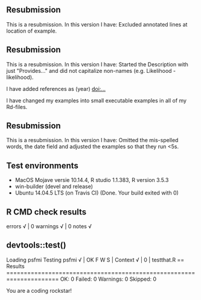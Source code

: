 ## Resubmission
This is a resubmission. In this version I have:
Excluded annotated lines at location of example.

## Resubmission
This is a resubmission. In this version I have:
Started the Description with just "Provides..." and did not capitalize non-names (e.g. Likelihood - likelihood).

I have added references as  (year) <doi:...>  

I have changed my examples into small executable examples in all of my Rd-files.

## Resubmission
This is a resubmission. In this version I have:
Omitted the mis-spelled words, the date field and adjusted the examples so that they run <5s.

## Test environments
*	MacOS Mojave versie 10.14.4, R studio 1.1.383, R version 3.5.3
* win-builder (devel and release)
* Ubuntu 14.04.5 LTS (on Travis CI) (Done. Your build exited with 0)

## R CMD check results
errors √ | 0 warnings √ | 0 notes √

## devtools::test()
Loading psfmi
Testing psfmi
√ | OK F W S | Context
√ |  0       | testthat.R
== Results =====================================================================
OK:       0
Failed:   0
Warnings: 0
Skipped:  0

You are a coding rockstar!
